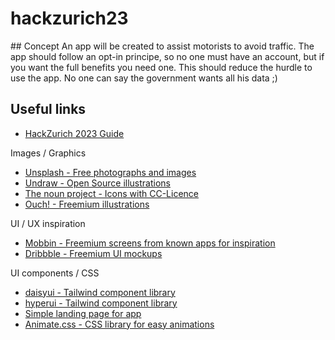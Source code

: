 # hackzurich23
## Concept
An app will be created to assist motorists to avoid traffic.
The app should follow an opt-in principe, so no one must have an account, but if you want the full benefits you need one. This should reduce the hurdle to use the app. No one can say the government wants all his data ;)

## Useful links
- [HackZurich 2023 Guide](https://hackzurich-2023.notion.site/HackZurich-2023-Guide-6d36b4ec5db44232bdb7b34cc0e40458)

Images / Graphics
- [Unsplash - Free photographs and images](https://unsplash.com/)
- [Undraw - Open Source illustrations](https://undraw.co/illustrations)
- [The noun project - Icons with CC-Licence](https://thenounproject.com/)
- [Ouch! - Freemium illustrations](https://icons8.com/illustrations)

UI / UX inspiration
- [Mobbin - Freemium screens from known apps for inspiration](https://mobbin.com/)
- [Dribbble - Freemium UI mockups](https://dribbble.com/)

UI components / CSS
- [daisyui - Tailwind component library](https://daisyui.com/)
- [hyperui - Tailwind component library](https://www.hyperui.dev/)
- [Simple landing page for app](https://github.com/tailwindtoolbox/App-Landing-Page)
- [Animate.css - CSS library for easy animations](https://animate.style/)
